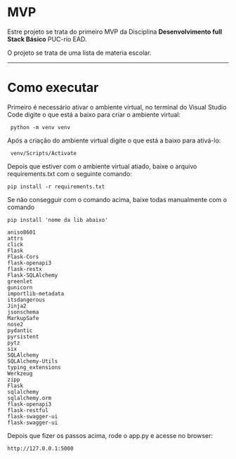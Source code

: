# MVP

Estre projeto se trata do primeiro MVP da Disciplina **Desenvolvimento full Stack Básico** PUC-rio EAD.

O projeto se trata de uma lista de materia escolar.

------

# Como executar
 
 Primeiro é necessário ativar o ambiente virtual, no terminal do Visual Studio Code  digite
 o que está a baixo para criar o ambiente virtual:
 
 ```
  python -m venv venv
 ```
  
 Após a criação do ambiente virtual digite o que está a baixo para ativá-lo:
  
 ```
  venv/Scripts/Activate
 ```
 
 Depois que estiver com o ambiente virtual atiado, baixe o arquivo requirements.txt com o seguinte comando:
 
  ```
  pip install -r requirements.txt
 ```
 
 Se não consegguir com o comando acima, baixe todas manualmente com o comando 
  
 ```
 pip install 'nome da lib abaixo'
 ```
 ```
aniso8601
attrs
click
Flask
Flask-Cors
flask-openapi3
flask-restx
Flask-SQLAlchemy
greenlet
gunicorn
importlib-metadata
itsdangerous
Jinja2
jsonschema
MarkupSafe
nose2
pydantic
pyrsistent
pytz
six
SQLAlchemy
SQLAlchemy-Utils
typing_extensions
Werkzeug
zipp
Flask
sqlalchemy
sqlalchemy.orm
flask-openapi3
flask-restful
flask-swagger-ui
flask-swagger-ui

```
Depois que fizer os passos acima, rode o app.py e acesse no browser:

```
http://127.0.0.1:5000
```
